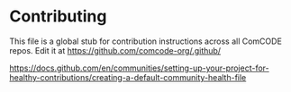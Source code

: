 # Contributing

This file is a global stub for contribution instructions across all ComCODE repos. Edit it at https://github.com/comcode-org/.github/

https://docs.github.com/en/communities/setting-up-your-project-for-healthy-contributions/creating-a-default-community-health-file
